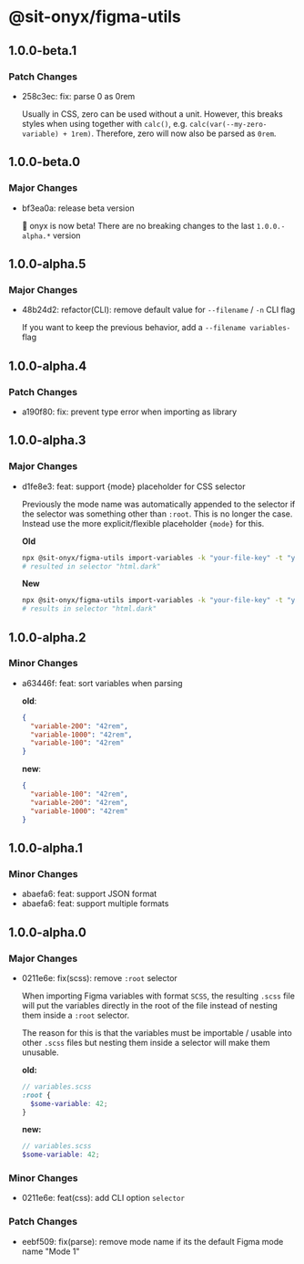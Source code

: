 # @sit-onyx/figma-utils

## 1.0.0-beta.1

### Patch Changes

- 258c3ec: fix: parse 0 as 0rem

  Usually in CSS, zero can be used without a unit. However, this breaks styles when using together with `calc()`, e.g. `calc(var(--my-zero-variable) + 1rem)`.
  Therefore, zero will now also be parsed as `0rem`.

## 1.0.0-beta.0

### Major Changes

- bf3ea0a: release beta version

  🎉 onyx is now beta! There are no breaking changes to the last `1.0.0.-alpha.*` version

## 1.0.0-alpha.5

### Major Changes

- 48b24d2: refactor(CLI): remove default value for `--filename` / `-n` CLI flag

  If you want to keep the previous behavior, add a `--filename variables-` flag

## 1.0.0-alpha.4

### Patch Changes

- a190f80: fix: prevent type error when importing as library

## 1.0.0-alpha.3

### Major Changes

- d1fe8e3: feat: support {mode} placeholder for CSS selector

  Previously the mode name was automatically appended to the selector if the selector was
  something other than `:root`. This is no longer the case.
  Instead use the more explicit/flexible placeholder `{mode}` for this.

  **Old**

  ```sh
  npx @sit-onyx/figma-utils import-variables -k "your-file-key" -t "your-token" -m dark -s html
  # resulted in selector "html.dark"
  ```

  **New**

  ```sh
  npx @sit-onyx/figma-utils import-variables -k "your-file-key" -t "your-token" -m dark -s html.{mode}
  # results in selector "html.dark"
  ```

## 1.0.0-alpha.2

### Minor Changes

- a63446f: feat: sort variables when parsing

  **old**:

  ```json
  {
    "variable-200": "42rem",
    "variable-1000": "42rem",
    "variable-100": "42rem"
  }
  ```

  **new**:

  ```json
  {
    "variable-100": "42rem",
    "variable-200": "42rem",
    "variable-1000": "42rem"
  }
  ```

## 1.0.0-alpha.1

### Minor Changes

- abaefa6: feat: support JSON format
- abaefa6: feat: support multiple formats

## 1.0.0-alpha.0

### Major Changes

- 0211e6e: fix(scss): remove `:root` selector

  When importing Figma variables with format `SCSS`, the resulting `.scss` file will put the variables
  directly in the root of the file instead of nesting them inside a `:root` selector.

  The reason for this is that the variables must be importable / usable into other `.scss` files but nesting
  them inside a selector will make them unusable.

  **old:**

  ```scss
  // variables.scss
  :root {
    $some-variable: 42;
  }
  ```

  **new:**

  ```scss
  // variables.scss
  $some-variable: 42;
  ```

### Minor Changes

- 0211e6e: feat(css): add CLI option `selector`

### Patch Changes

- eebf509: fix(parse): remove mode name if its the default Figma mode name "Mode 1"
